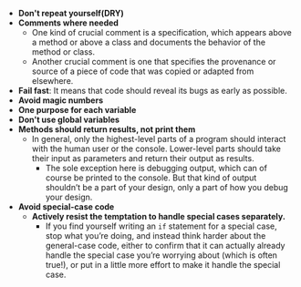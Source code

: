 - **Don't repeat yourself(DRY)**
- **Comments where needed**
	- One kind of crucial comment is a specification, which appears above a method or above a class and documents the behavior of the method or class.
	- Another crucial comment is one that specifies the provenance or source of a piece of code that was copied or adapted from elsewhere.
- **Fail fast**: It means that code should reveal its bugs as early as possible.
- **Avoid magic numbers**
- **One purpose for each variable**
- **Don't use global variables**
- **Methods should return results, not print them**
	- In general, only the highest-level parts of a program should interact with the human user or the console. Lower-level parts should take their input as parameters and return their output as results.
		- The sole exception here is debugging output, which can of course be printed to the console. But that kind of output shouldn’t be a part of your design, only a part of how you debug your design.
- **Avoid special-case code**
	- **Actively resist the temptation to handle special cases separately.**
		- If you find yourself writing an `if` statement for a special case, stop what you’re doing, and instead think harder about the general-case code, either to confirm that it can actually already handle the special case you’re worrying about (which is often true!), or put in a little more effort to make it handle the special case.